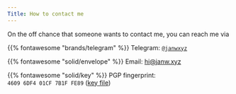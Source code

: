 ```yaml
---
Title: How to contact me
---
```


On the off chance that someone wants to contact me, you can reach me via

{{% fontawesome "brands/telegram" %}} Telegram: [`@janwxyz`](https://t.me/janwxyz)

{{% fontawesome "solid/envelope" %}} Email: [h&#105;&#64;&#106;an&#119;.&#120;&#121;z](mailto:&#104;&#105;&#64;&#106;&#97;nw&#46;&#120;yz)

{{% fontawesome "solid/key" %}} PGP fingerprint: `4609 6DF4 01CF 7B1F FE89` ([key file](/media/janw.asc))
